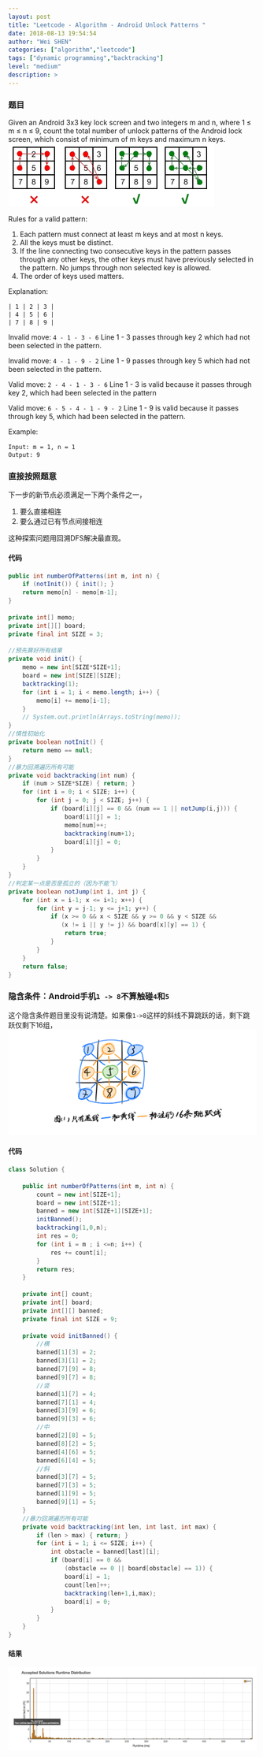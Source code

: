 ```yaml
---
layout: post
title: "Leetcode - Algorithm - Android Unlock Patterns "
date: 2018-08-13 19:54:54
author: "Wei SHEN"
categories: ["algorithm","leetcode"]
tags: ["dynamic programming","backtracking"]
level: "medium"
description: >
---
```


### 题目
Given an Android 3x3 key lock screen and two integers m and n, where 1 ≤ m ≤ n ≤ 9, count the total number of unlock patterns of the Android lock screen, which consist of minimum of m keys and maximum n keys.
![android-unlock-patterns-a](/images/leetcode/android-unlock-patterns-a.png)

Rules for a valid pattern:
1. Each pattern must connect at least m keys and at most n keys.
2. All the keys must be distinct.
3. If the line connecting two consecutive keys in the pattern passes through any other keys, the other keys must have previously selected in the pattern. No jumps through non selected key is allowed.
4. The order of keys used matters.

Explanation:
```
| 1 | 2 | 3 |
| 4 | 5 | 6 |
| 7 | 8 | 9 |
```
Invalid move: `4 - 1 - 3 - 6`
Line 1 - 3 passes through key 2 which had not been selected in the pattern.

Invalid move: `4 - 1 - 9 - 2`
Line 1 - 9 passes through key 5 which had not been selected in the pattern.

Valid move: `2 - 4 - 1 - 3 - 6`
Line 1 - 3 is valid because it passes through key 2, which had been selected in the pattern

Valid move: `6 - 5 - 4 - 1 - 9 - 2`
Line 1 - 9 is valid because it passes through key 5, which had been selected in the pattern.

Example:
```
Input: m = 1, n = 1
Output: 9
```


### 直接按照题意
下一步的新节点必须满足一下两个条件之一，
1. 要么直接相连
2. 要么通过已有节点间接相连

这种探索问题用回溯DFS解决最直观。

#### 代码
```java
public int numberOfPatterns(int m, int n) {
    if (notInit()) { init(); }
    return memo[n] - memo[m-1];
}

private int[] memo;
private int[][] board;
private final int SIZE = 3;

//预先算好所有结果
private void init() {
    memo = new int[SIZE*SIZE+1];
    board = new int[SIZE][SIZE];
    backtracking(1);
    for (int i = 1; i < memo.length; i++) {
        memo[i] += memo[i-1];
    }
    // System.out.println(Arrays.toString(memo));
}
//惰性初始化
private boolean notInit() {
    return memo == null;
}
//暴力回溯遍历所有可能
private void backtracking(int num) {
    if (num > SIZE*SIZE) { return; }
    for (int i = 0; i < SIZE; i++) {
        for (int j = 0; j < SIZE; j++) {
            if (board[i][j] == 0 && (num == 1 || notJump(i,j))) {
                board[i][j] = 1;
                memo[num]++;
                backtracking(num+1);
                board[i][j] = 0;
            }
        }
    }
}
//判定某一点是否是孤立的（因为不能飞）
private boolean notJump(int i, int j) {
    for (int x = i-1; x <= i+1; x++) {
        for (int y = j-1; y <= j+1; y++) {
            if (x >= 0 && x < SIZE && y >= 0 && y < SIZE &&
               (x != i || y != j) && board[x][y] == 1) {
                return true;
            }
        }
    }
    return false;
}
```

### 隐含条件：Android手机`1 -> 8`不算触碰`4`和`5`
这个隐含条件题目里没有说清楚。如果像`1->8`这样的斜线不算跳跃的话，剩下跳跃仅剩下16组，
![android-unlock-patterns-b](/images/leetcode/android-unlock-patterns-b.png)

#### 代码
```java
class Solution {

    public int numberOfPatterns(int m, int n) {
        count = new int[SIZE+1];
        board = new int[SIZE+1];
        banned = new int[SIZE+1][SIZE+1];
        initBanned();
        backtracking(1,0,n);
        int res = 0;
        for (int i = m ; i <=n; i++) {
            res += count[i];
        }
        return res;
    }

    private int[] count;
    private int[] board;
    private int[][] banned;
    private final int SIZE = 9;

    private void initBanned() {
        //横
        banned[1][3] = 2;
        banned[3][1] = 2;
        banned[7][9] = 8;
        banned[9][7] = 8;
        //竖
        banned[1][7] = 4;
        banned[7][1] = 4;
        banned[3][9] = 6;
        banned[9][3] = 6;
        //中
        banned[2][8] = 5;
        banned[8][2] = 5;
        banned[4][6] = 5;
        banned[6][4] = 5;
        //斜
        banned[3][7] = 5;
        banned[7][3] = 5;
        banned[1][9] = 5;
        banned[9][1] = 5;
    }
    //暴力回溯遍历所有可能
    private void backtracking(int len, int last, int max) {
        if (len > max) { return; }
        for (int i = 1; i <= SIZE; i++) {
            int obstacle = banned[last][i];
            if (board[i] == 0 &&
                (obstacle == 0 || board[obstacle] == 1)) {
                board[i] = 1;
                count[len]++;
                backtracking(len+1,i,max);
                board[i] = 0;
            }
        }
    }
}
```

#### 结果
![android-unlock-patterns-1](/images/leetcode/android-unlock-patterns-1.png)
